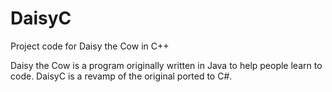 # DaisyC
Project code for Daisy the Cow in C++

Daisy the Cow is a program originally written in Java to help people learn to code. DaisyC is a revamp of the original ported to C#.
